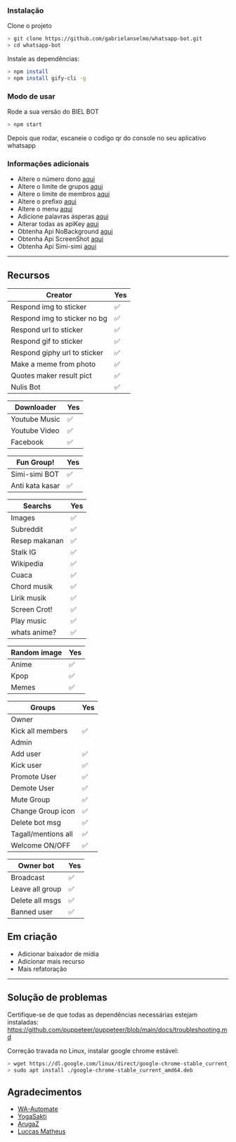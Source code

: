 ### Instalação
Clone o projeto

```bash
> git clone https://github.com/gabrielanselmo/whatsapp-bot.git
> cd whatsapp-bot
```

Instale as dependências:

```bash
> npm install 
> npm install gify-cli -g
```

### Modo de usar
Rode a sua versão do BIEL BOT

```bash
> npm start
```

Depois que rodar, escaneie o codigo qr do console no seu aplicativo whatsapp

### Informações adicionais
- Altere o número dono [aqui](https://github.com/gabrielanselmo/whatsapp-bot/blob/master/settings/setting.json#L2)
- Altere o limite de grupos [aqui](https://github.com/gabrielanselmo/whatsapp-bot/blob/master/settings/setting.json#L3)
- Altere o limite de membros [aqui](https://github.com/gabrielanselmo/whatsapp-bot/blob/master/settings/setting.json#L4)
- Altere o prefixo [aqui](https://github.com/gabrielanselmo/whatsapp-bot/blob/master/settings/setting.json#L5)
- Altere o menu [aqui](https://github.com/gabrielanselmo/whatsapp-bot/blob/master/lib/menu.js#L32)
- Adicione palavras ásperas [aqui](https://github.com/gabrielanselmo/whatsapp-bot/blob/master/lib/kataKotor.js#L8)
- Alterar todas as apiKey [aqui](https://github.com/gabrielanselmo/whatsapp-bot/blob/master/settings/api.json)
- Obtenha Api NoBackground [aqui](https://www.remove.bg/)
- Obtenha Api ScreenShot [aqui](https://apiflash.com/)
- Obtenha Api Simi-simi [aqui](https://workshop.simsimi.com/en/)

---

## Recursos


| Creator |Yes|
| ------------- | ------------- |
| Respond img to sticker|✅|
| Respond img to sticker no bg|✅|
| Respond url to sticker|✅|
| Respond gif to sticker|✅|
| Respond giphy url to sticker|✅|
| Make a meme from photo|✅|
| Quotes maker result pict|✅|
| Nulis Bot|✅|


| Downloader |Yes|
| ------------- | ------------- |
| Youtube Music |✅|
| Youtube Video |✅|
| Facebook |✅|

| Fun Group! |Yes|
| ------------- | ------------- |
| Simi-simi BOT|✅|
| Anti kata kasar|✅|

| Searchs |Yes|
| ------------- | ------------- |
| Images |✅|
| Subreddit |✅|
| Resep makanan |✅|
| Stalk IG |✅|
| Wikipedia |✅|
| Cuaca |✅|
| Chord musik |✅|
| Lirik musik |✅|
| Screen Crot!|✅|
| Play music|✅|
| whats anime?|✅|

| Random image |Yes|
| ------------- | ------------- |
| Anime |✅|
| Kpop |✅|
| Memes |✅|


| Groups |Yes|
| ------------- | ------------- |
| Owner||
| Kick all members|✅|
| Admin||
| Add user|✅|
| Kick user|✅|
| Promote User|✅|
| Demote User|✅|
| Mute Group|✅|
| Change Group icon|✅|
| Delete bot msg|✅|
| Tagall/mentions all|✅|
| Welcome ON/OFF|✅|

| Owner bot |Yes|
| ------------- | ------------- |
| Broadcast|✅|
| Leave all group|✅|
| Delete all msgs|✅|
| Banned user|✅|


## Em criação
 - Adicionar baixador de mídia
 - Adicionar mais recurso
 - Mais refatoração
 
---

## Solução de problemas
Certifique-se de que todas as dependências necessárias estejam instaladas: https://github.com/puppeteer/puppeteer/blob/main/docs/troubleshooting.md

Correção travada no Linux, instalar google chrome estável: 
```bash
> wget https://dl.google.com/linux/direct/google-chrome-stable_current_amd64.deb
> sudo apt install ./google-chrome-stable_current_amd64.deb
```

## Agradecimentos 
- [WA-Automate](https://github.com/open-wa/wa-automate-nodejs)
- [YogaSakti](https://github.com/YogaSakti/imageToSticker)
- [ArugaZ](https://github.com/ArugaZ/whatsapp-bot)
- [Luccas Matheus](http://github.com/luccasmcarvalho)
